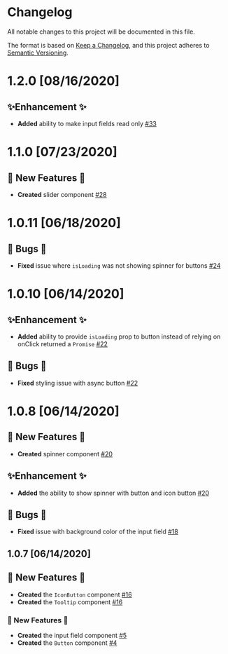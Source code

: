 # Changelog

All notable changes to this project will be documented in this file.

The format is based on [Keep a Changelog](https://keepachangelog.com/en/1.0.0/),
and this project adheres to [Semantic Versioning](https://semver.org/spec/v2.0.0.html).

# 1.2.0 [08/16/2020]

## ✨Enhancement ✨

-   **Added** ability to make input fields read only [#33](https://github.com/EricTurf/t-components/pull/33)

# 1.1.0 [07/23/2020]

## 🦄 New Features 🦄

-   **Created** slider component [#28](https://github.com/EricTurf/t-components/pull/28)

# 1.0.11 [06/18/2020]

## 🐛 Bugs 🐛

-   **Fixed** issue where `isLoading` was not showing spinner for buttons [#24](https://github.com/EricTurf/t-components/pull/24)

# 1.0.10 [06/14/2020]

## ✨Enhancement ✨

-   **Added** ability to provide `isLoading` prop to button instead of relying on onClick returned a `Promise` [#22](https://github.com/EricTurf/t-components/pull/22)

## 🐛 Bugs 🐛

-   **Fixed** styling issue with async button [#22](https://github.com/EricTurf/t-components/pull/22)

# 1.0.8 [06/14/2020]

## 🦄 New Features 🦄

-   **Created** spinner component [#20](https://github.com/EricTurf/t-components/pull/20)

## ✨Enhancement ✨

-   **Added** the ability to show spinner with button and icon button [#20](https://github.com/EricTurf/t-components/pull/20)

## 🐛 Bugs 🐛

-   **Fixed** issue with background color of the input field [#18](https://github.com/EricTurf/t-components/pull/18)

## 1.0.7 [06/14/2020]

## 🦄 New Features 🦄

-   **Created** the `IconButton` component [#16](https://github.com/EricTurf/t-components/pull/16)
-   **Created** the `Tooltip` component [#16](https://github.com/EricTurf/t-components/pull/16)

### 🦄 New Features 🦄

-   **Created** the input field component [#5](https://github.com/EricTurf/t-components/pull/5)
-   **Created** the `Button` component [#4](https://github.com/EricTurf/t-components/pull/4)
